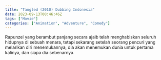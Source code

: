 ```yaml
---
title: "Tangled (2010) Dubbing Indonesia"
date: 2023-09-13T00:46:46Z
tags: ["Movie"]
categories: ["Animation", "Adventure", "Comedy"]
---
```


Rapunzel yang berambut panjang secara ajaib telah menghabiskan seluruh hidupnya di sebuah menara, tetapi sekarang setelah seorang pencuri yang melarikan diri menemukannya, dia akan menemukan dunia untuk pertama kalinya, dan siapa dia sebenarnya.

<mux-player stream-type="on-demand"
src="https://kp3d-my.sharepoint.com/personal/ryoo_kp3d_onmicrosoft_com/_layouts/15/download.aspx?share=ERRdBI1XzdJDgeviIKPiikIBDl_FRsE_AxeFNgFJEQE7_w" metadata-video-title="Tangled (2010)" prefer-playback="mse" controls>
  </mux-player>
  

  <script src="https://cdn.jsdelivr.net/npm/@mux/mux-player"></script>
  
  <script id="lE24U1l3ea2QWrDU3X9D006WChoihhuIBZ2LXnda01vGA" type="application/ld+json">
 {
  "@context": "https://schema.org/",
  "@type": "VideoObject",
  "name": "Tangled (2010)",
  "description": "Rapunzel yang berambut panjang secara ajaib telah menghabiskan seluruh hidupnya di sebuah menara, tetapi sekarang setelah seorang pencuri yang melarikan diri menemukannya, dia akan menemukan dunia untuk pertama kalinya, dan siapa dia sebenarnya.",
  "contentUrl": "https://stream.mux.com/lE24U1l3ea2QWrDU3X9D006WChoihhuIBZ2LXnda01vGA.m3u8?quality=auto",
  "thumbnailUrl": "https://www.themoviedb.org/t/p/original/461ejNKKaPQgZd8iglx6H6qNImU.jpg",
  "uploadDate": "2021-06-09T23:23:00Z",
  "encoding": [
    {
      "@type": "VideoObject",
      "name": "800p",
      "width": 426,
      "height": 240,
      "bitrate": 5000,
      "contentUrl": "https://stream.mux.com/lE24U1l3ea2QWrDU3X9D006WChoihhuIBZ2LXnda01vGA.m3u8"
     
    }
  ]
}

</script>